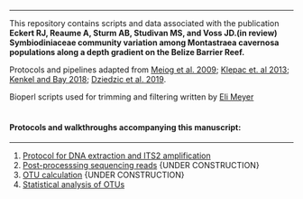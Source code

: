 ------------------------------------------------------------------------

This repository contains scripts and data associated with the publication **Eckert RJ, Reaume A, Sturm AB, Studivan MS, and Voss JD.(in review) Symbiodiniaceae community variation among Montastraea cavernosa populations along a depth gradient on the Belize Barrier Reef.**

Protocols and pipelines adapted from <a href="https://doi.org/10.1111/j.1755-0998.2008.02222.x" target="_blank">Meiog et al. 2009</a>; <a href="https://doi.org/10.3354/meps11369" target="_blank">Klepac et. al 2013</a>; <a href="https://doi.org/10.7717/peerj.6047" target="_blank">Kenkel and Bay 2018</a>; <a href="https://doi.org/https://doi.org/10.1111/mec.15081" target="_blank">Dziedzic et al. 2019</a>.

Bioperl scripts used for trimming and filtering written by <a href="https://github.com/Eli-Meyer/ASV_utilities" target="_blank">Eli Meyer</a> <br><br>

#### Protocols and walkthroughs accompanying this manuscript:

------------------------------------------------------------------------

1.  <a href="https://ryaneckert.github.io/Symbiodiniaceae-ITS2/lab_protocol" target="_blank">Protocol for DNA extraction and ITS2 amplification</a>
2.  <a href="https://ryaneckert.github.io/Symbiodiniaceae-ITS2/seq_processing" target="_blank">Post-processsing sequencing reads</a> {UNDER CONSTRUCTION}
3.  <a href="https://ryaneckert.github.io/Symbiodiniaceae-ITS2/dada_lulu" target="_blank">OTU calculation</a> {UNDER CONSTRUCTION}
4.  <a href="https://ryaneckert.github.io/Symbiodiniaceae-ITS2/stats" target="_blank">Statistical analysis of OTUs</a>
